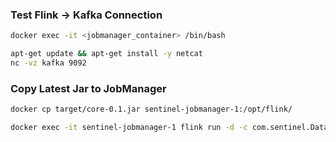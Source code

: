 ### Test Flink -> Kafka Connection

```bash
docker exec -it <jobmanager_container> /bin/bash

apt-get update && apt-get install -y netcat
nc -vz kafka 9092
```

### Copy Latest Jar to JobManager

```bash
docker cp target/core-0.1.jar sentinel-jobmanager-1:/opt/flink/

docker exec -it sentinel-jobmanager-1 flink run -d -c com.sentinel.DataStreamJob /opt/flink/core-0.1.jar
```
